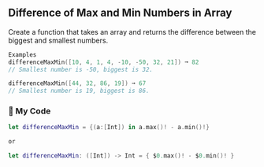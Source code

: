 ## Difference of Max and Min Numbers in Array

Create a function that takes an array and returns the difference between the biggest and smallest numbers.
```swift
Examples
differenceMaxMin([10, 4, 1, 4, -10, -50, 32, 21]) ➞ 82
// Smallest number is -50, biggest is 32.

differenceMaxMin([44, 32, 86, 19]) ➞ 67
// Smallest number is 19, biggest is 86.
```
### 🏅 My Code
```swift
let differenceMaxMin = {(a:[Int]) in a.max()! - a.min()!}

or

let differenceMaxMin: ([Int]) -> Int = { $0.max()! - $0.min()! }
```
